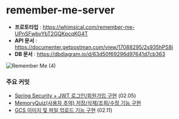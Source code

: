 # remember-me-server

- **프로토타입** : https://whimsical.com/remember-me-UPnSFwbvYbT2GQKpcqKG4T
- **API 문서** : https://documenter.getpostman.com/view/17088295/2s935hPS8i
- **DB 문서** : https://dbdiagram.io/d/63d50f69296d97641d7cb363

![Remember Me (4)](https://user-images.githubusercontent.com/77563814/216823088-1375e055-0bc2-4cbb-8b4a-ea48ff0c25d3.png)


### 주요 커밋
- [Spring Security + JWT 로그인/회원가입 구현](https://github.com/GDSC-RememberMe/remember-me-server/pull/1) (02.05)
- [MemoryQuiz(사용자 추억) 저장/삭제/조회/수정 기능 구현](https://github.com/GDSC-RememberMe/remember-me-server/pull/2/commits/f70aef299ea5263466b00b11949d0bf3ed2dc9c6#diff-ec356e0454efce7af49c5653b013b1058632ba12f02c51600e869a628d6541f1)
- [GCS 이미지 및 파일 업로드 기능 구현](https://github.com/GDSC-RememberMe/remember-me-server/pull/2/commits/f70aef299ea5263466b00b11949d0bf3ed2dc9c6#diff-ec356e0454efce7af49c5653b013b1058632ba12f02c51600e869a628d6541f1) (02.11)

